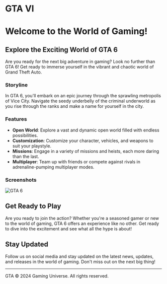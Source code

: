 # GTA VI   
 
# Welcome to the World of Gaming!
 
## Explore the Exciting World of GTA 6

Are you ready for the next big adventure in gaming? Look no further than GTA 6! Get ready to immerse yourself in the vibrant and chaotic world of Grand Theft Auto.

### Storyline

In GTA 6, you'll embark on an epic journey through the sprawling metropolis of Vice City. Navigate the seedy underbelly of the criminal underworld as you rise through the ranks and make a name for yourself in the city.
 
### Features

- **Open World**: Explore a vast and dynamic open world filled with endless possibilities.
- **Customization**: Customize your character, vehicles, and weapons to suit your playstyle.
- **Missions**: Engage in a variety of missions and heists, each more daring than the last.
- **Multiplayer**: Team up with friends or compete against rivals in adrenaline-pumping multiplayer modes.

### Screenshots

![GTA 6](https://encrypted-tbn0.gstatic.com/images?q=tbn:ANd9GcRyOTYWhkTI02BuHZkE52iu3gdDCMjHLWwABJ4hZ8xtGA&s)

## Get Ready to Play

Are you ready to join the action? Whether you're a seasoned gamer or new to the world of gaming, GTA 6 offers an experience like no other. Get ready to dive into the excitement and see what all the hype is about!

## Stay Updated

Follow us on social media and stay updated on the latest news, updates, and releases in the world of gaming. Don't miss out on the next big thing!

---
 GTA 
© 2024 Gaming Universe. All rights reserved. 
